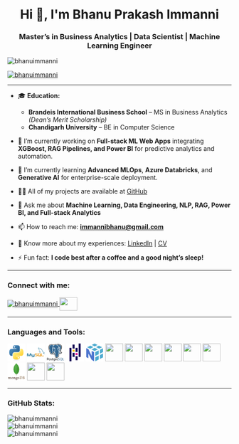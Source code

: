 <h1 align="center">Hi 👋, I'm Bhanu Prakash Immanni</h1>
<h3 align="center">Master’s in Business Analytics | Data Scientist | Machine Learning Engineer</h3>

<p align="left">
  <img src="https://komarev.com/ghpvc/?username=bhanuimmanni&label=Profile%20views&color=0e75b6&style=flat" alt="bhanuimmanni" />
</p>

<p align="left">
  <a href="https://github.com/ryo-ma/github-profile-trophy">
    <img src="https://github-profile-trophy.vercel.app/?username=bhanuimmanni" alt="bhanuimmanni" />
  </a>
</p>

---

- 🎓 **Education:**  
  - **Brandeis International Business School** – MS in Business Analytics *(Dean’s Merit Scholarship)*  
  - **Chandigarh University** – BE in Computer Science  

- 🔭 I’m currently working on **Full-stack ML Web Apps** integrating **XGBoost, RAG Pipelines, and Power BI** for predictive analytics and automation.

- 🌱 I’m currently learning **Advanced MLOps**, **Azure Databricks**, and **Generative AI** for enterprise-scale deployment.

- 👨‍💻 All of my projects are available at [GitHub](https://github.com/bhanuimmanni)

- 💬 Ask me about **Machine Learning, Data Engineering, NLP, RAG, Power BI, and Full-stack Analytics**

- 📫 How to reach me: **immannibhanu@gmail.com**

- 📄 Know more about my experiences: [LinkedIn](https://linkedin.com/in/bhanuimmanni) | [CV](#)

- ⚡ Fun fact: **I code best after a coffee and a good night’s sleep!**

---

<h3 align="left">Connect with me:</h3>
<p align="left">
<a href="https://linkedin.com/in/bhanuimmanni" target="blank">
<img align="center" src="https://raw.githubusercontent.com/rahuldkjain/github-profile-readme-generator/master/src/images/icons/Social/linked-in-alt.svg" alt="bhanuimmanni" height="30" width="40" />
</a>
<a href="https://www.leetcode.com/" target="blank">
<img align="center" src="https://raw.githubusercontent.com/rahuldkjain/github-profile-readme-generator/master/src/images/icons/Social/leet-code.svg" height="30" width="40" />
</a>
</p>

---

<h3 align="left">Languages and Tools:</h3>
<p align="left">
<a href="https://www.python.org" target="_blank"><img src="https://raw.githubusercontent.com/devicons/devicon/master/icons/python/python-original.svg" width="40" height="40"/></a>
<a href="https://www.mysql.com/" target="_blank"><img src="https://raw.githubusercontent.com/devicons/devicon/master/icons/mysql/mysql-original-wordmark.svg" width="40" height="40"/></a>
<a href="https://www.postgresql.org/" target="_blank"><img src="https://raw.githubusercontent.com/devicons/devicon/master/icons/postgresql/postgresql-original-wordmark.svg" width="40" height="40"/></a>
<a href="https://pandas.pydata.org/" target="_blank"><img src="https://raw.githubusercontent.com/devicons/devicon/master/icons/pandas/pandas-original.svg" width="40" height="40"/></a>
<a href="https://numpy.org/" target="_blank"><img src="https://raw.githubusercontent.com/devicons/devicon/master/icons/numpy/numpy-original.svg" width="40" height="40"/></a>
<a href="https://scikit-learn.org/" target="_blank"><img src="https://upload.wikimedia.org/wikipedia/commons/0/05/Scikit_learn_logo_small.svg" width="40" height="40"/></a>
<a href="https://xgboost.ai/" target="_blank"><img src="https://avatars.githubusercontent.com/u/21003710?s=280&v=4" width="40" height="40"/></a>
<a href="https://streamlit.io/" target="_blank"><img src="https://streamlit.io/images/brand/streamlit-mark-color.png" width="40" height="40"/></a>
<a href="https://flask.palletsprojects.com/" target="_blank"><img src="https://www.vectorlogo.zone/logos/pocoo_flask/pocoo_flask-icon.svg" width="40" height="40"/></a>
<a href="https://powerbi.microsoft.com/" target="_blank"><img src="https://upload.wikimedia.org/wikipedia/commons/c/cf/New_Power_BI_Logo.svg" width="40" height="40"/></a>
<a href="https://www.tableau.com/" target="_blank"><img src="https://cdn.worldvectorlogo.com/logos/tableau-software.svg" width="40" height="40"/></a>
<a href="https://www.mongodb.com/" target="_blank"><img src="https://raw.githubusercontent.com/devicons/devicon/master/icons/mongodb/mongodb-original-wordmark.svg" width="40" height="40"/></a>
<a href="https://git-scm.com/" target="_blank"><img src="https://www.vectorlogo.zone/logos/git-scm/git-scm-icon.svg" width="40" height="40"/></a>
<a href="https://azure.microsoft.com/en-us/services/databricks/" target="_blank"><img src="https://upload.wikimedia.org/wikipedia/commons/f/f0/Azure_Databricks_Logo.svg" width="40" height="40"/></a>
</p>

---

<h3 align="left">GitHub Stats:</h3>
<div style="display: flex; align-items: center;">
  <img src="https://github-readme-stats.vercel.app/api/top-langs?username=bhanuimmanni&show_icons=true&locale=en&layout=compact" alt="bhanuimmanni" />
</div>
<div style="display: flex; align-items: center;">
  <img src="https://github-readme-stats.vercel.app/api?username=bhanuimmanni&show_icons=true&locale=en" alt="bhanuimmanni" />
</div>
<div style="display: flex; align-items: center;">
  <img src="https://github-readme-streak-stats.herokuapp.com/?user=bhanuimmanni&" alt="bhanuimmanni" />
</div>
